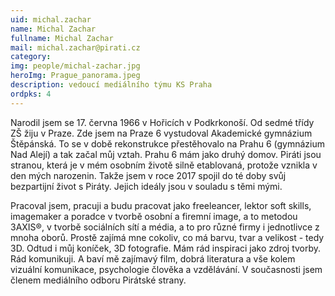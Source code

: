 ```yaml
---
uid: michal.zachar
name: Michal Zachar
fullname: Michal Zachar
mail: michal.zachar@pirati.cz
category: 
img: people/michal-zachar.jpg
heroImg: Prague_panorama.jpeg
description: vedoucí mediálního týmu KS Praha
ordpks: 4
---
```


Narodil jsem se 17. června 1966 v Hořicích v Podkrkonoší. Od sedmé třídy ZŠ žiju v Praze. Zde jsem na Praze 6 vystudoval Akademické gymnázium Štěpánská. To se v době rekonstrukce přestěhovalo na Prahu 6 (gymnázium Nad Alejí) a tak začal můj vztah. Prahu 6 mám jako druhý domov. Piráti jsou stranou, která je v mém osobním životě silně etablovaná, protože vznikla v den mých narozenin. Takže jsem v roce 2017 spojil do té doby svůj bezpartijní život s Piráty. Jejich ideály jsou v souladu s těmi mými. 

Pracoval jsem, pracuji a budu pracovat jako freeleancer, lektor soft skills, imagemaker a poradce v tvorbě osobní a firemní image, a to metodou 3AXIS®, v tvorbě sociálních sítí a média, a to pro různé firmy i jednotlivce z mnoha oborů. Prostě zajímá mne cokoliv, co má barvu, tvar a velikost - tedy 3D. Odtud i můj koníček, 3D fotografie. Mám rád inspiraci jako zdroj tvorby. Rád komunikuji. A baví mě zajímavý film, dobrá literatura a vše kolem vizuální komunikace, psychologie člověka a vzdělávání. V současnosti jsem členem mediálního odboru Pirátské strany.

